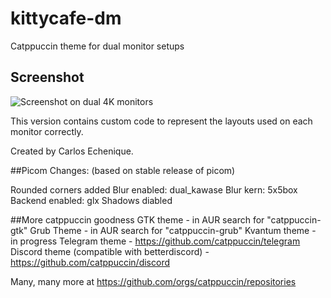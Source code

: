 # kittycafe-dm
Catppuccin theme for dual monitor setups

## Screenshot
![Screenshot on dual 4K monitors](/screenshot.png)

This version contains custom code to represent the layouts used on each monitor correctly.

Created by Carlos Echenique.

##Picom Changes: (based on stable release of picom)

Rounded corners added
Blur enabled: dual_kawase
Blur kern: 5x5box
Backend enabled: glx
Shadows diabled

##More catppuccin goodness
GTK theme - in AUR search for "catppuccin-gtk"
Grub Theme - in AUR search for "catppuccin-grub"
Kvantum theme - in progress
Telegram theme - https://github.com/catppuccin/telegram
Discord theme (compatible with betterdiscord) - https://github.com/catppuccin/discord

Many, many more at https://github.com/orgs/catppuccin/repositories
